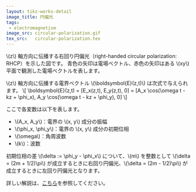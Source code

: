 ```yaml
---
layout: tikz-works-detail
image_title: 円偏光
tags: 
 - electromagnetism
image_src: circular-polarization.gif
tex_src:   circular-polarization.tex
---
```


\\(z\\) 軸方向に伝播する右回り円偏光（right-handed circular polarization: RHCP）を示した図です。
青色の矢印は電場ベクトル、赤色の矢印はある \\(xy\\) 平面で観測した電場ベクトルを表します。  

\\(z\\) 軸方向に伝播する電界ベクトル \\(\boldsymbol{E}(z,t)\\) は次式で与えられます。
\\[
\boldsymbol{E}(z,t) = [E_x(z,t), E_y(z,t), 0] = [A_x \cos(\omega t - kz + \phi_x), A_y \cos(\omega t - kz + \phi_y), 0]
\\]

ここで各変数は以下を表します。
- \\(A_x, A_y\\)：電界の \\(x, y\\) 成分の振幅
- \\(\phi_x, \phi_y\\)：電界の \\(x, y\\) 成分の初期位相
- \\(\omega\\)：角周波数
- \\(k\\)：波数

初期位相の差 \\(\delta := \phi_y - \phi_x\\) について、\\(m\\) を整数として \\(\delta = (2m + 1/2)\pi\\) が成立するときに右回り円偏光、\\(\delta = (2m - 1/2)\pi\\) が成立するときに左回り円偏光となります。

詳しい解説は、[こちら](https://zenn.dev/kossyprg/articles/daigakudenki-polarization)を参照してください。
